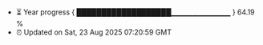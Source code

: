 - ⏳ Year progress { ███████████████████▁▁▁▁▁▁▁▁▁▁▁ } 64.19 %
- ⏰ Updated on Sat, 23 Aug 2025 07:20:59 GMT

